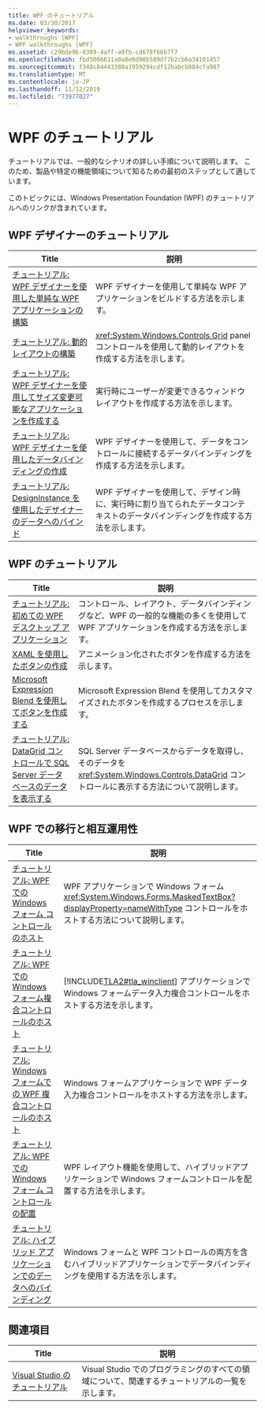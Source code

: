 ```yaml
---
title: WPF のチュートリアル
ms.date: 03/30/2017
helpviewer_keywords:
- walkthroughs [WPF]
- WPF walkthroughs [WPF]
ms.assetid: c29bde96-0389-4aff-a9fb-cd678f66b7f7
ms.openlocfilehash: fbd5006611a0a8e0d90b589df7b2cb6a34101457
ms.sourcegitcommit: f348c84443380a1959294cdf12babcb804cfa987
ms.translationtype: MT
ms.contentlocale: ja-JP
ms.lasthandoff: 11/12/2019
ms.locfileid: "73977027"
---
```

# <a name="wpf-walkthroughs"></a>WPF のチュートリアル
チュートリアルでは、一般的なシナリオの詳しい手順について説明します。 このため、製品や特定の機能領域について知るための最初のステップとして適しています。

 このトピックには、Windows Presentation Foundation (WPF) のチュートリアルへのリンクが含まれています。

## <a name="wpf-designer-walkthroughs"></a>WPF デザイナーのチュートリアル

|Title|説明|
|-----------|-----------------|
|[チュートリアル: WPF デザイナーを使用した単純な WPF アプリケーションの構築](https://docs.microsoft.com/previous-versions/visualstudio/visual-studio-2010/bb546972(v=vs.100))|WPF デザイナーを使用して単純な WPF アプリケーションをビルドする方法を示します。|
|[チュートリアル: 動的レイアウトの構築](https://docs.microsoft.com/previous-versions/visualstudio/visual-studio-2010/bb514519(v=vs.100))|<xref:System.Windows.Controls.Grid> panel コントロールを使用して動的レイアウトを作成する方法を示します。|
|[チュートリアル: WPF デザイナーを使用してサイズ変更可能なアプリケーションを作成する](https://docs.microsoft.com/previous-versions/visualstudio/visual-studio-2010/bb546954(v=vs.100))|実行時にユーザーが変更できるウィンドウレイアウトを作成する方法を示します。|
|[チュートリアル: WPF デザイナーを使用したデータバインディングの作成](https://docs.microsoft.com/previous-versions/visualstudio/visual-studio-2010/dd434207(v=vs.100))|WPF デザイナーを使用して、データをコントロールに接続するデータバインディングを作成する方法を示します。|
|[チュートリアル: DesignInstance を使用したデザイナーのデータへのバインド](https://docs.microsoft.com/previous-versions/visualstudio/visual-studio-2010/dd490796(v=vs.100))|WPF デザイナーを使用して、デザイン時に、実行時に割り当てられたデータコンテキストのデータバインディングを作成する方法を示します。|

## <a name="wpf-walkthroughs"></a>WPF のチュートリアル

|Title|説明|
|-----------|-----------------|
|[チュートリアル: 初めての WPF デスクトップ アプリケーション](walkthrough-my-first-wpf-desktop-application.md)|コントロール、レイアウト、データバインディングなど、WPF の一般的な機能の多くを使用して WPF アプリケーションを作成する方法を示します。|
|[XAML を使用したボタンの作成](../controls/walkthrough-create-a-button-by-using-xaml.md)|アニメーション化されたボタンを作成する方法を示します。|
|[Microsoft Expression Blend を使用してボタンを作成する](../controls/walkthrough-create-a-button-by-using-microsoft-expression-blend.md)|Microsoft Expression Blend を使用してカスタマイズされたボタンを作成するプロセスを示します。|
|[チュートリアル: DataGrid コントロールで SQL Server データベースのデータを表示する](../controls/walkthrough-display-data-from-a-sql-server-database-in-a-datagrid-control.md)|SQL Server データベースからデータを取得し、そのデータを <xref:System.Windows.Controls.DataGrid> コントロールに表示する方法について説明します。|

## <a name="migration-and-interoperability-in-wpf"></a>WPF での移行と相互運用性

|Title|説明|
|-----------|-----------------|
|[チュートリアル: WPF での Windows フォーム コントロールのホスト](../advanced/walkthrough-hosting-a-windows-forms-control-in-wpf.md)|WPF アプリケーションで Windows フォーム <xref:System.Windows.Forms.MaskedTextBox?displayProperty=nameWithType> コントロールをホストする方法について説明します。|
|[チュートリアル: WPF での Windows フォーム複合コントロールのホスト](../advanced/walkthrough-hosting-a-windows-forms-composite-control-in-wpf.md)|[!INCLUDE[TLA2#tla_winclient](../../../../includes/tla2sharptla-winclient-md.md)] アプリケーションで Windows フォームデータ入力複合コントロールをホストする方法を示します。|
|[チュートリアル: Windows フォームでの WPF 複合コントロールのホスト](../advanced/walkthrough-hosting-a-wpf-composite-control-in-windows-forms.md)|Windows フォームアプリケーションで WPF データ入力複合コントロールをホストする方法を示します。|
|[チュートリアル: WPF での Windows フォーム コントロールの配置](../advanced/walkthrough-arranging-windows-forms-controls-in-wpf.md)|WPF レイアウト機能を使用して、ハイブリッドアプリケーションで Windows フォームコントロールを配置する方法を示します。|
|[チュートリアル: ハイブリッド アプリケーションでのデータへのバインディング](../advanced/walkthrough-binding-to-data-in-hybrid-applications.md)|Windows フォームと WPF コントロールの両方を含むハイブリッドアプリケーションでデータバインディングを使用する方法を示します。|

## <a name="related-sections"></a>関連項目

|Title|説明|
|-----------|-----------------|
|[Visual Studio のチュートリアル](https://docs.microsoft.com/previous-versions/visualstudio/visual-studio-2010/szatc41e(v=vs.100))|Visual Studio でのプログラミングのすべての領域について、関連するチュートリアルの一覧を示します。|
